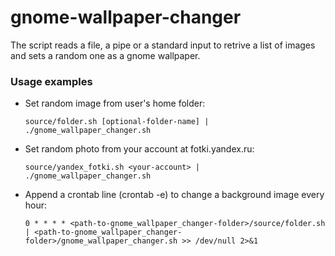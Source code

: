 gnome-wallpaper-changer
=======================

The script reads a file, a pipe or a standard input to retrive a list of images and sets a random one as a gnome wallpaper.

### Usage examples

* Set random image from user's home folder:

  `source/folder.sh [optional-folder-name] | ./gnome_wallpaper_changer.sh`


* Set random photo from your account at fotki.yandex.ru:

  `source/yandex_fotki.sh <your-account> | ./gnome_wallpaper_changer.sh`


* Append a crontab line (crontab -e) to change a background image every hour:

  `0 * * * * <path-to-gnome_wallpaper_changer-folder>/source/folder.sh | <path-to-gnome_wallpaper_changer-folder>/gnome_wallpaper_changer.sh >> /dev/null 2>&1`
  
